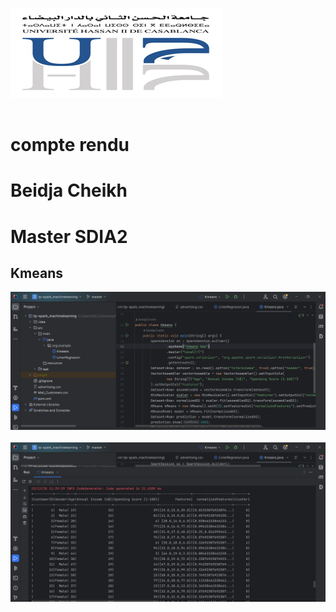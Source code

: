 <img src="images/img.png"><br><br>
<h2></h2>
<h1>compte rendu</h1>
<h1>Beidja Cheikh</h1>
<h1>Master SDIA2</h1>
<h2>Kmeans</h2>

<img src="images/img2.png"><br><br>
<img src="images/img1.png"><br><br>